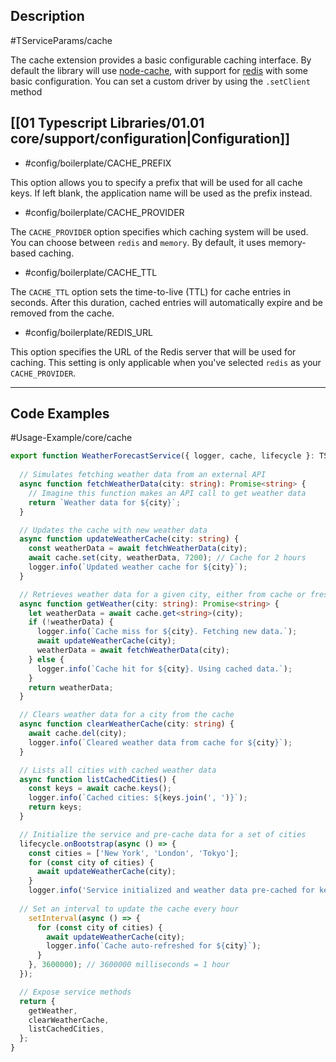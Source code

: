 ## Description

#TServiceParams/cache

The cache extension provides a basic configurable caching interface. By default the library will use [node-cache](https://www.npmjs.com/package/node-cache), with support for [redis](https://www.npmjs.com/package/redis) with some basic configuration. You can set a custom driver by using the `.setClient` method

## [[01 Typescript Libraries/01.01 core/support/configuration|Configuration]]

- #config/boilerplate/CACHE_PREFIX

This option allows you to specify a prefix that will be used for all cache keys. If left blank, the application name will be used as the prefix instead.

- #config/boilerplate/CACHE_PROVIDER

The `CACHE_PROVIDER` option specifies which caching system will be used. You can choose between `redis` and `memory`. By default, it uses memory-based caching.

- #config/boilerplate/CACHE_TTL

The `CACHE_TTL` option sets the time-to-live (TTL) for cache entries in seconds. After this duration, cached entries will automatically expire and be removed from the cache.

 - #config/boilerplate/REDIS_URL

This option specifies the URL of the Redis server that will be used for caching. This setting is only applicable when you've selected `redis` as your `CACHE_PROVIDER`.

----

## Code Examples

#Usage-Example/core/cache

```typescript
export function WeatherForecastService({ logger, cache, lifecycle }: TServiceParams) {
  
  // Simulates fetching weather data from an external API
  async function fetchWeatherData(city: string): Promise<string> {
    // Imagine this function makes an API call to get weather data
    return `Weather data for ${city}`;
  }

  // Updates the cache with new weather data
  async function updateWeatherCache(city: string) {
    const weatherData = await fetchWeatherData(city);
    await cache.set(city, weatherData, 7200); // Cache for 2 hours
    logger.info(`Updated weather cache for ${city}`);
  }

  // Retrieves weather data for a given city, either from cache or fresh from API
  async function getWeather(city: string): Promise<string> {
    let weatherData = await cache.get<string>(city);
    if (!weatherData) {
      logger.info(`Cache miss for ${city}. Fetching new data.`);
      await updateWeatherCache(city);
      weatherData = await fetchWeatherData(city);
    } else {
      logger.info(`Cache hit for ${city}. Using cached data.`);
    }
    return weatherData;
  }

  // Clears weather data for a city from the cache
  async function clearWeatherCache(city: string) {
    await cache.del(city);
    logger.info(`Cleared weather data from cache for ${city}`);
  }

  // Lists all cities with cached weather data
  async function listCachedCities() {
    const keys = await cache.keys();
    logger.info(`Cached cities: ${keys.join(', ')}`);
    return keys;
  }

  // Initialize the service and pre-cache data for a set of cities
  lifecycle.onBootstrap(async () => {
    const cities = ['New York', 'London', 'Tokyo'];
    for (const city of cities) {
      await updateWeatherCache(city);
    }
    logger.info('Service initialized and weather data pre-cached for key cities.');
    
  // Set an interval to update the cache every hour
    setInterval(async () => {
      for (const city of cities) {
        await updateWeatherCache(city);
        logger.info(`Cache auto-refreshed for ${city}`);
      }
    }, 3600000); // 3600000 milliseconds = 1 hour
  });

  // Expose service methods
  return {
    getWeather,
    clearWeatherCache,
    listCachedCities,
  };
}
```

